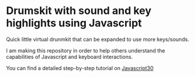 # Drumskit with sound and key highlights using Javascript

Quick little virtual drunmkit that can be expanded to use more keys/sounds. 

I am making this repository in order to help others understand the capabilities of Javascript and keyboard interactions.

You can find a detailed step-by-step tutorial on [Javascript30](https://javascript30.com/)
